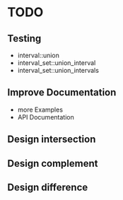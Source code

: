 TODO 
====

## Testing

- interval::union
- interval_set::union_interval
- interval_set::union_intervals

## Improve Documentation

- more Examples
- API Documentation

## Design intersection

## Design complement

## Design difference
